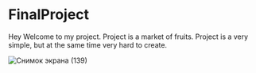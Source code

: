 # FinalProject
Hey Welcome to my project. Project is a market of fruits. Project is a very simple, but at the same time very hard to create.

![Снимок экрана (139)](https://user-images.githubusercontent.com/72734736/117584569-82256480-b12f-11eb-8af9-584fa04eb225.png)

